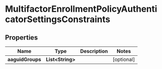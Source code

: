 

# MultifactorEnrollmentPolicyAuthenticatorSettingsConstraints


## Properties

| Name | Type | Description | Notes |
|------------ | ------------- | ------------- | -------------|
|**aaguidGroups** | **List&lt;String&gt;** |  |  [optional] |



